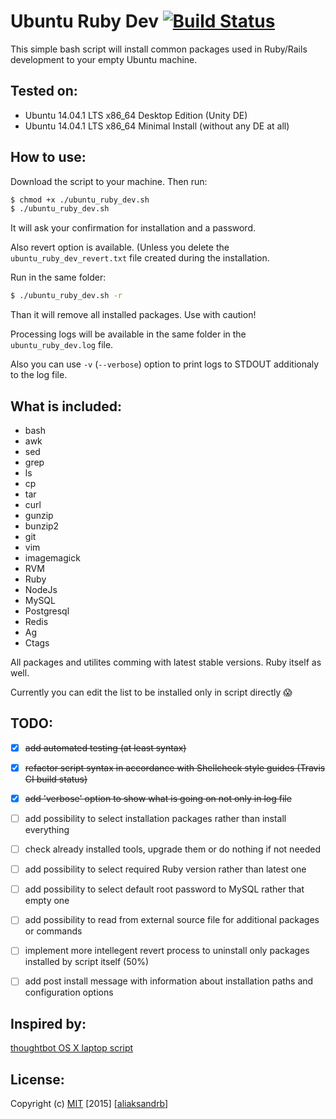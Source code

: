 Ubuntu Ruby Dev [![Build Status](https://travis-ci.org/aliaksandrb/ubuntu_ruby_dev.svg?branch=master)](https://travis-ci.org/aliaksandrb/ubuntu_ruby_dev)
================

This simple bash script will install common packages used in Ruby/Rails development to your empty Ubuntu machine.


Tested on:
----------

* Ubuntu 14.04.1 LTS x86_64 Desktop Edition (Unity DE)
* Ubuntu 14.04.1 LTS x86_64 Minimal Install (without any DE at all)


How to use:
-----------

Download the script to your machine. Then run:

```sh
$ chmod +x ./ubuntu_ruby_dev.sh
$ ./ubuntu_ruby_dev.sh
```

It will ask your confirmation for installation and a password.


Also revert option is available. (Unless you delete the `ubuntu_ruby_dev_revert.txt` file created during the installation.

Run in the same folder:

```sh
$ ./ubuntu_ruby_dev.sh -r
```

Than it will remove all installed packages. Use with caution!

Processing logs will be available in the same folder in the `ubuntu_ruby_dev.log` file.

Also you can use `-v` (`--verbose`) option to print logs to STDOUT additionaly to the log file.


What is included:
----------------

* bash
* awk
* sed
* grep
* ls
* cp
* tar
* curl
* gunzip
* bunzip2
* git
* vim
* imagemagick
* RVM
* Ruby
* NodeJs
* MySQL
* Postgresql
* Redis
* Ag
* Ctags

All packages and utilites comming with latest stable versions. Ruby itself as well.

Currently you can edit the list to be installed only in script directly :scream:


TODO:
-----

- [x] ~~add automated testing (at least syntax)~~
- [x] ~~refactor script syntax in accordance with Shellcheck style guides (Travis CI build status)~~
- [x] ~~add 'verbose' option to show what is going on not only in log file~~
- [ ] add possibility to select installation packages rather than install everything
- [ ] check already installed tools, upgrade them or do nothing if not needed
- [ ] add possibility to select required Ruby version rather than latest one
- [ ] add possibility to select default root password to MySQL rather that empty one
- [ ] add possibility to read from external source file for additional packages or commands
- [ ] implement more intellegent revert process to uninstall only packages installed by script itself (50%)
- [ ] add post install message with information about installation paths and configuration options


Inspired by:
------------

[thoughtbot OS X laptop script](https://github.com/thoughtbot/laptop)


License:
------------
Copyright (c) [MIT](http://choosealicense.com/licenses/mit/) [2015] [[aliaksandrb](https://github.com/aliaksandrb)]
